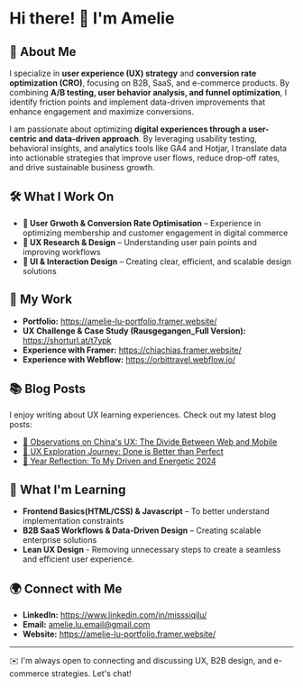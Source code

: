 # Hi there! 👋 I'm Amelie

## 🌟 About Me
I specialize in **user experience (UX) strategy** and **conversion rate optimization (CRO)**, focusing on B2B, SaaS, and e-commerce products. By combining **A/B testing, user behavior analysis, and funnel optimization**, I identify friction points and implement data-driven improvements that enhance engagement and maximize conversions.

I am passionate about optimizing **digital experiences through a user-centric and data-driven approach**. By leveraging usability testing, behavioral insights, and analytics tools like GA4 and Hotjar, I translate data into actionable strategies that improve user flows, reduce drop-off rates, and drive sustainable business growth.

## 🛠️ What I Work On
- **🛒 User Grwoth & Conversion Rate Optimisation** – Experience in optimizing membership and customer engagement in digital commerce
- **📌 UX Research & Design** – Understanding user pain points and improving workflows
- **🎨 UI & Interaction Design** – Creating clear, efficient, and scalable design solutions

## 🚀 My Work
- **Portfolio:** https://amelie-lu-portfolio.framer.website/
- **UX Challenge & Case Study (Rausgegangen_Full Version):** https://shorturl.at/t7ypk
- **Experience with Framer:** https://chiachias.framer.website/
- **Experience with Webflow:** https://orbittravel.webflow.io/

## 📚 Blog Posts
I enjoy writing about UX learning experiences. Check out my latest blog posts:
- [🔗 Observations on China's UX: The Divide Between Web and Mobile](https://shorturl.at/tzUoX) 
- [🔗 UX Exploration Journey: Done is Better than Perfect](https://shorturl.at/Zuy1n)
- [🔗 Year Reflection: To My Driven and Energetic 2024](https://shorturl.at/amlA9)

## 📖 What I'm Learning
- **Frontend Basics(HTML/CSS) & Javascript** – To better understand implementation constraints
- **B2B SaaS Workflows & Data-Driven Design** – Creating scalable enterprise solutions
- **Lean UX Design** - Removing unnecessary steps to create a seamless and efficient user experience.

## 🌍 Connect with Me
- **LinkedIn:** https://www.linkedin.com/in/misssiqilu/
- **Email:** amelie.lu.email@gmail.com
- **Website:** https://amelie-lu-portfolio.framer.website/

---
✉️ I'm always open to connecting and discussing UX, B2B design, and e-commerce strategies. Let's chat!
